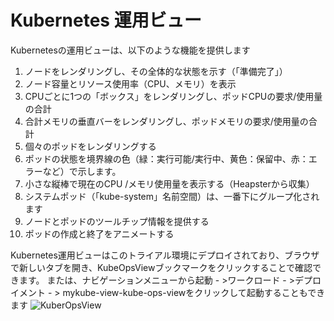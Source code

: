 
# Kubernetes 運用ビュー
Kubernetesの運用ビューは、以下のような機能を提供します
1. ノードをレンダリングし、その全体的な状態を示す（「準備完了」）
1. ノード容量とリソース使用率（CPU、メモリ）を表示
1. CPUごとに1つの「ボックス」をレンダリングし、ポッドCPUの要求/使用量の合計
1. 合計メモリの垂直バーをレンダリングし、ポッドメモリの要求/使用量の合計
1. 個々のポッドをレンダリングする
1. ポッドの状態を境界線の色（緑：実行可能/実行中、黄色：保留中、赤：エラーなど）で示します。
1. 小さな縦棒で現在のCPU /メモリ使用量を表示する（Heapsterから収集）
1. システムポッド（「kube-system」名前空間）は、一番下にグループ化されます
1. ノードとポッドのツールチップ情報を提供する
1. ポッドの作成と終了をアニメートする

Kubernetes運用ビューはこのトライアル環境にデプロイされており、ブラウザで新しいタブを開き、KubeOpsViewブックマークをクリックすることで確認できます。
または、ナビゲーションメニューから起動 - >ワークロード - >デプロイメント - > mykube-view-kube-ops-viewをクリックして起動することもできます
![KuberOpsView](https://ibm-dte.mybluemix.net/images/tutorials/cloud-private-trial/kube-ops-view.png)
